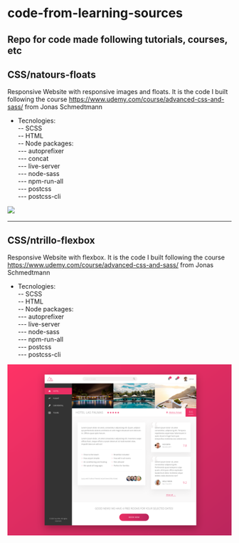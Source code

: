 # code-from-learning-sources
Repo for code made following tutorials, courses, etc
----------------------
CSS/natours-floats
----------------------
Responsive Website with responsive images and floats.
It is the code I built following the course https://www.udemy.com/course/advanced-css-and-sass/ from Jonas Schmedtmann
- Tecnologies:<br/>
-- SCSS<br/>
-- HTML<br/>
-- Node packages:<br/>
--- autoprefixer<br/>
--- concat<br/>
--- live-server<br/>
--- node-sass<br/>
--- npm-run-all<br/>
--- postcss<br/>
--- postcss-cli

![](https://github.com/DonFer/code-from-learning-sources/blob/main/CSS/natours-floats/img/homepage.png)

----------------------
CSS/ntrillo-flexbox
----------------------
Responsive Website with flexbox.
It is the code I built following the course https://www.udemy.com/course/advanced-css-and-sass/ from Jonas Schmedtmann
- Tecnologies:<br/>
-- SCSS<br/>
-- HTML<br/>
-- Node packages:<br/>
--- autoprefixer<br/>
--- live-server<br/>
--- node-sass<br/>
--- npm-run-all<br/>
--- postcss<br/>
--- postcss-cli

![](https://github.com/DonFer/code-from-learning-sources/blob/main/CSS/trillo-flexbox/img/Trillo-flexbox.png)
